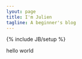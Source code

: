 ```yaml
---
lyout: page
title: I'm Julien
tagline: A beginner's blog
---
```

{% include JB/setup %}

hello world
